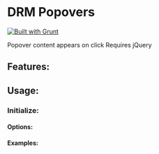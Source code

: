 # DRM Popovers

[![Built with Grunt](https://cdn.gruntjs.com/builtwith.png)](http://gruntjs.com/)

Popover content appears on click
Requires jQuery

## Features:

## Usage:

### Initialize:

#### Options:

#### Examples: